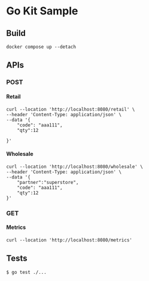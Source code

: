 # Go Kit Sample


## Build
```shell
docker compose up --detach
```


## APIs

### POST

#### Retail
```shell
curl --location 'http://localhost:8080/retail' \
--header 'Content-Type: application/json' \
--data '{
    "code": "aaa111",
    "qty":12

}'
```

#### Wholesale
```shell
curl --location 'http://localhost:8080/wholesale' \
--header 'Content-Type: application/json' \
--data '{
    "partner":"superstore",
    "code": "aaa111",
    "qty":12
}'
```

### GET

#### Metrics
```shell
curl --location 'http://localhost:8080/metrics'
```

## Tests

```shell
$ go test ./... 
```
